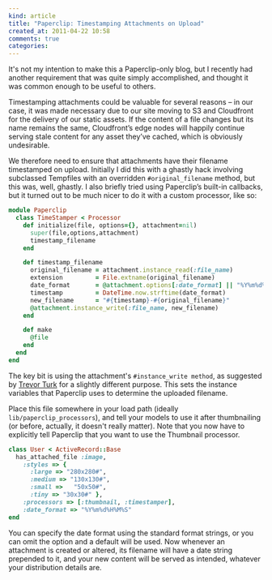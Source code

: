 ```yaml
---
kind: article
title: "Paperclip: Timestamping Attachments on Upload"
created_at: 2011-04-22 10:58
comments: true
categories: 
---
```


It's not my intention to make this a Paperclip-only blog, but I recently
had another requirement that was quite simply accomplished, and thought
it was common enough to be useful to others.

Timestamping attachments could be valuable for several reasons – in our
case, it was made necessary due to our site moving to S3 and Cloudfront
for the delivery of our static assets. If the content of a file changes
but its name remains the same, Cloudfront’s edge nodes will happily
continue serving stale content for any asset they’ve cached, which is
obviously undesirable.

We therefore need to ensure that attachments have their filename
timestamped on upload. Initially I did this with a ghastly hack
involving subclassed Tempfiles with an overridden `#original_filename`
method, but this was, well, ghastly. I also briefly tried using
Paperclip’s built-in callbacks, but it turned out to be much nicer to do
it with a custom processor, like so:

~~~ ruby
module Paperclip
  class TimeStamper < Processor
    def initialize(file, options={}, attachment=nil)
      super(file,options,attachment)
      timestamp_filename
    end

    def timestamp_filename
      original_filename = attachment.instance_read(:file_name)
      extension         = File.extname(original_filename)
      date_format       = @attachment.options[:date_format] || "%Y%m%d%H%M%S"
      timestamp         = DateTime.now.strftime(date_format)
      new_filename      = "#{timestamp}-#{original_filename}"
      @attachment.instance_write(:file_name, new_filename)
    end

    def make
      @file
    end
  end
end
~~~

The key bit is using the attachment's
`#instance_write method`, as suggested by [Trevor
Turk](http://trevorturk.com/2009/03/22/randomize-filename-in-paperclip/)
for a slightly different purpose. This sets the instance variables that
Paperclip uses to determine the uploaded filename.

Place this file somewhere in your load path (ideally
`lib/paperclip_processors`), and tell your models to use it after
thumbnailing (or before, actually, it doesn't really matter). Note that
you now have to explicitly tell Paperclip that you want to use the
Thumbnail processor.

~~~ ruby
class User < ActiveRecord::Base
  has_attached_file :image,
    :styles => {
      :large => "280x280#",
      :medium => "130x130#",
      :small =>   "50x50#",
      :tiny => "30x30#" },
    :processors => [:thumbnail, :timestamper],
    :date_format => "%Y%m%d%H%M%S"
end
~~~

You can specify the date format using the standard format strings,
or you can omit the option and a default will be used. Now whenever
an attachment is created or altered, its filename will have a date
string prepended to it, and your new content will be served as intended,
whatever your distribution details are.
